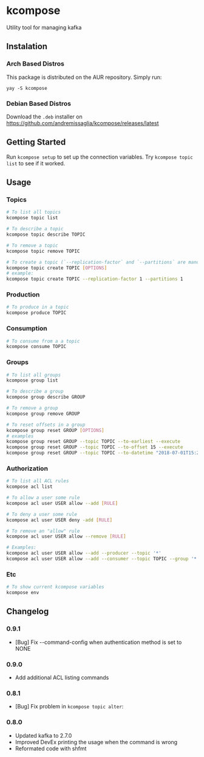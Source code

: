 # kcompose
Utility tool for managing kafka

## Instalation

### Arch Based Distros
This package is distributed on the AUR repository. Simply run:
```
yay -S kcompose
```

### Debian Based Distros
Download the `.deb` installer on https://github.com/andremissaglia/kcompose/releases/latest

## Getting Started

Run `kcompose setup` to set up the connection variables. Try `kcompose topic list` to see if it worked.


## Usage

### Topics
```bash
# To list all topics
kcompose topic list

# To describe a topic
kcompose topic describe TOPIC

# To remove a topic
kcompose topic remove TOPIC

# To create a topic (`--replication-factor` and `--partitions` are mandatory)
kcompose topic create TOPIC [OPTIONS]
# example:
kcompose topic create TOPIC --replication-factor 1 --partitions 1
```

### Production
```bash
# To produce in a topic
kcompose produce TOPIC
```

### Consumption
```bash
# To consume from a a topic
kcompose consume TOPIC
```

### Groups
```bash
# To list all groups
kcompose group list

# To describe a group
kcompose group describe GROUP

# To remove a group
kcompose group remove GROUP

# To reset offsets in a group
kcompose group reset GROUP [OPTIONS]
# examples
kcompose group reset GROUP --topic TOPIC --to-earliest --execute
kcompose group reset GROUP --topic TOPIC --to-offset 15 --execute
kcompose group reset GROUP --topic TOPIC --to-datetime "2018-07-01T15:29:54.134" --execute
```

### Authorization
```bash
# To list all ACL rules
kcompose acl list

# To allow a user some rule
kcompose acl user USER allow --add [RULE]

# To deny a user some rule
kcompose acl user USER deny -add [RULE]

# To remove an "allow" rule
kcompose acl user USER allow --remove [RULE]

# Examples:
kcompose acl user USER allow --add --producer --topic '*'
kcompose acl user USER allow --add --consumer --topic TOPIC --group '*'
```

### Etc

```bash
# To show current kcompose variables
kcompose env
```

## Changelog

### 0.9.1

 - \[Bug\] Fix --command-config when authentication method is set to NONE

### 0.9.0

 - Add additional ACL listing commands

### 0.8.1

 - \[Bug\] Fix problem in `kcompose topic alter`: 

### 0.8.0

 - Updated kafka to 2.7.0
 - Improved DevEx printing the usage when the command is wrong
 - Reformated code with shfmt
